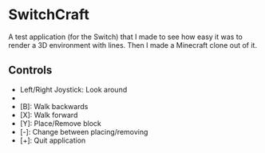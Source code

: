# SwitchCraft
A test application (for the Switch) that I made to see how easy it was to render a 3D environment with lines. Then I made a Minecraft clone out of it.

## Controls
 - Left/Right Joystick: Look around
 - [A]: Jump
 - [B]: Walk backwards
 - [X]: Walk forward
 - [Y]: Place/Remove block
 - [-]: Change between placing/removing
 - [+]: Quit application
